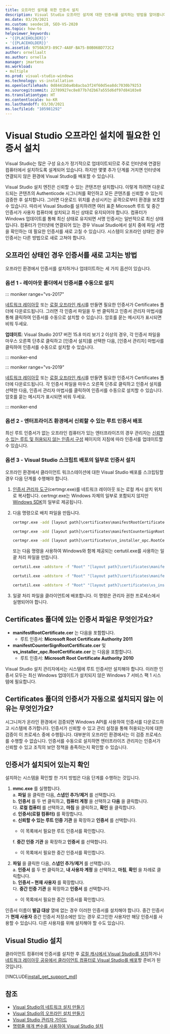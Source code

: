 ```yaml
---
title: 오프라인 설치를 위한 인증서 설치
description: Visual Studio 오프라인 설치에 대한 인증서를 설치하는 방법을 알아봅니다.
ms.date: 03/29/2021
ms.custom: seodec18, SEO-VS-2020
ms.topic: how-to
helpviewer_keywords:
- '{{PLACEHOLDER}}'
- '{{PLACEHOLDER}}'
ms.assetid: 9750A3F3-89C7-4A8F-BA75-B0B06BD772C2
author: ornellaalt
ms.author: ornella
manager: jmartens
ms.workload:
- multiple
ms.prod: visual-studio-windows
ms.technology: vs-installation
ms.openlocfilehash: 0d8441b0a4b8acba3f24f60d5ea8dc7030b79253
ms.sourcegitcommit: 22789927ec8e877b7d2b67a555d6df97d84103e0
ms.translationtype: HT
ms.contentlocale: ko-KR
ms.lasthandoff: 03/30/2021
ms.locfileid: "105981292"
---
```

# <a name="install-certificates-required-for-visual-studio-offline-installation"></a>Visual Studio 오프라인 설치에 필요한 인증서 설치

Visual Studio는 많은 구성 요소가 정기적으로 업데이트되므로 주로 인터넷에 연결된 컴퓨터에서 설치하도록 설계되어 있습니다. 하지만 몇몇 추가 단계를 거치면 인터넷에 연결되지 않은 환경에 Visual Studio를 배포할 수 있습니다.

Visual Studio 설치 엔진은 신뢰할 수 있는 콘텐츠만 설치합니다. 이렇게 하려면 다운로드되는 콘텐츠의 Authenticode 시그니처를 확인하고 모든 콘텐츠를 신뢰할 수 있는지 검증한 후 설치합니다. 그러면 다운로드 위치를 손상시키는 공격으로부터 환경을 보호할 수 있습니다. 따라서 Visual Studio를 설치하려면 여러 표준 Microsoft 루트 및 중간 인증서가 사용자 컴퓨터에 설치되고 최신 상태로 유지되어야 합니다. 컴퓨터가 Windows 업데이트를 통해 최신 상태로 유지되면 서명 인증서는 일반적으로 최신 상태입니다. 컴퓨터가 인터넷에 연결되어 있는 경우 Visual Studio에서 설치 중에 파일 서명을 확인하는 데 필요한 인증서를 새로 고칠 수 있습니다. 시스템이 오프라인 상태인 경우 인증서는 다른 방법으로 새로 고쳐야 합니다.

## <a name="how-to-refresh-certificates-when-offline"></a>오프라인 상태인 경우 인증서를 새로 고치는 방법

오프라인 환경에서 인증서를 설치하거나 업데이트하는 세 가지 옵션이 있습니다.

### <a name="option-1---manually-install-certificates-from-a-layout-folder"></a>옵션 1 - 레이아웃 폴더에서 인증서를 수동으로 설치

::: moniker range="vs-2017"

[네트워크 레이아웃](../install/create-a-network-installation-of-visual-studio.md) 또는 [로컬 오프라인 캐시](../install/create-an-offline-installation-of-visual-studio.md)를 만들면 필요한 인증서가 Certificates 폴더에 다운로드됩니다. 그러면 각 인증서 파일을 두 번 클릭하고 인증서 관리자 마법사를 통해 클릭하여 인증서를 수동으로 설치할 수 있습니다. 암호를 묻는 메시지가 표시되면 비워 두세요.

**업데이트**: Visual Studio 2017 버전 15.8 미리 보기 2 이상의 경우, 각 인증서 파일을 마우스 오른쪽 단추로 클릭하고 [인증서 설치]를 선택한 다음, [인증서 관리자] 마법사를 클릭하여 인증서를 수동으로 설치할 수 있습니다.

::: moniker-end

::: moniker range="vs-2019"

[네트워크 레이아웃](../install/create-a-network-installation-of-visual-studio.md) 또는 [로컬 오프라인 캐시](../install/create-an-offline-installation-of-visual-studio.md)를 만들면 필요한 인증서가 Certificates 폴더에 다운로드됩니다. 각 인증서 파일을 마우스 오른쪽 단추로 클릭하고 인증서 설치를 선택한 다음, 인증서 관리자 마법사를 클릭하여 인증서를 수동으로 설치할 수 있습니다. 암호를 묻는 메시지가 표시되면 비워 두세요.

::: moniker-end

### <a name="option-2---distribute-trusted-root-certificates-in-an-enterprise-environment"></a>옵션 2 - 엔터프라이즈 환경에서 신뢰할 수 있는 루트 인증서 배포

최신 루트 인증서가 없는 오프라인 컴퓨터가 있는 엔터프라이즈의 경우 관리자는 [신뢰할 수 있는 루트 및 허용되지 않는 인증서 구성](/previous-versions/windows/it-pro/windows-server-2012-R2-and-2012/dn265983(v=ws.11)) 페이지의 지침에 따라 인증서를 업데이트할 수 있습니다.

### <a name="option-3---install-certificates-as-part-of-a-scripted-deployment-of-visual-studio"></a>옵션 3 - Visual Studio 스크립트 배포의 일부로 인증서 설치

오프라인 환경에서 클라이언트 워크스테이션에 대한 Visual Studio 배포를 스크립팅할 경우 다음 단계를 수행해야 합니다.

1. [인증서 관리자 도구](/dotnet/framework/tools/certmgr-exe-certificate-manager-tool)(certmgr.exe)를 네트워크 레이아웃 또는 로컬 캐시 설치 위치로 복사합니다. certmgr.exe는 Windows 자체의 일부로 포함되지 않지만 [Windows SDK](https://developer.microsoft.com/windows/downloads/windows-10-sdk)의 일부로 제공됩니다.

2. 다음 명령으로 배치 파일을 만듭니다.

   ```cmd
   certmgr.exe -add [layout path]\certificates\manifestRootCertificate.cer -n "Microsoft Root Certificate Authority 2011" -s -r LocalMachine root

   certmgr.exe -add [layout path]\certificates\manifestCounterSignRootCertificate.cer -n "Microsoft Root Certificate Authority 2010" -s -r LocalMachine root

   certmgr.exe -add [layout path]\certificates\vs_installer_opc.RootCertificate.cer -n "Microsoft Root Certificate Authority 2010" -s -r LocalMachine root
   ```
   
   또는 다음 명령을 사용하여 Windows와 함께 제공되는 certutil.exe를 사용하는 일괄 처리 파일을 만듭니다.
   
      ```cmd
   certutil.exe -addstore -f "Root" "[layout path]\certificates\manifestRootCertificate.cer"

   certutil.exe -addstore -f "Root" "[layout path]\certificates\manifestCounterSignRootCertificate.cer"

   certutil.exe -addstore -f "Root" "[layout path]\certificates\vs_installer_opc.RootCertificate.cer"
   ```

3. 일괄 처리 파일을 클라이언트에 배포합니다. 이 명령은 관리자 권한 프로세스에서 실행되어야 합니다.

## <a name="what-are-the-certificates-files-in-the-certificates-folder"></a>Certificates 폴더에 있는 인증서 파일은 무엇인가요?

* **manifestRootCertificate.cer** 는 다음을 포함합니다.
  * 루트 인증서: **Microsoft Root Certificate Authority 2011**
* **manifestCounterSignRootCertificate.cer** 및 **vs_installer_opc.RootCertificate.cer** 는 다음을 포함합니다.
  * 루트 인증서: **Microsoft Root Certificate Authority 2010**
 
Visual Studio 설치 관리자에서는 시스템에 루트 인증서만 설치해야 합니다. 이러한 인증서 모두는 최신 Windows 업데이트가 설치되지 않은 Windows 7 서비스 팩 1 시스템에 필요합니다.

## <a name="why-are-the-certificates-from-the-certificates-folder-not-installed-automatically"></a>Certificates 폴더의 인증서가 자동으로 설치되지 않는 이유는 무엇인가요?

시그니처가 온라인 환경에서 검증되면 Windows API를 사용하여 인증서를 다운로드하고 시스템에 추가합니다. 인증서가 신뢰할 수 있고 관리 설정을 통해 허용되는지에 대한 검증이 이 프로세스 중에 수행됩니다. 대부분의 오프라인 환경에서는 이 검증 프로세스를 수행할 수 없습니다. 인증서를 수동으로 설치하면 엔터프라이즈 관리자는 인증서가 신뢰할 수 있고 조직의 보안 정책을 충족하는지 확인할 수 있습니다.

## <a name="checking-if-certificates-are-already-installed"></a>인증서가 설치되어 있는지 확인

설치하는 시스템을 확인할 한 가지 방법은 다음 단계를 수행하는 것입니다.

1. **mmc.exe** 를 실행합니다.<br/>
  a. **파일** 을 클릭한 다음, **스냅인 추가/제거** 를 선택합니다.<br/>
  b. **인증서** 를 두 번 클릭하고, **컴퓨터 계정** 을 선택하고 **다음** 을 클릭합니다.<br/>
  다. **로컬 컴퓨터** 를 선택하고, **마침** 을 클릭하고, **확인** 을 클릭합니다.<br/>
  d. **인증서(로컬 컴퓨터)** 를 확장합니다.<br/>
  e. **신뢰할 수 있는 루트 인증 기관** 을 확장하고 **인증서** 를 선택합니다.<br/>
    * 이 목록에서 필요한 루트 인증서를 확인합니다.<br/>

   f. **중간 인증 기관** 을 확장하고 **인증서** 를 선택합니다.<br/>
    * 이 목록에서 필요한 중간 인증서를 확인합니다.<br/>

2. **파일** 을 클릭한 다음, **스냅인 추가/제거** 를 선택합니다.<br/>
  a. **인증서** 를 두 번 클릭하고, **내 사용자 계정** 을 선택하고, **마침**, **확인** 을 차례로 클릭합니다.<br/>
  b. **인증서 – 현재 사용자** 를 확장합니다.<br/>
  다. **중간 인증 기관** 을 확장하고 **인증서** 를 선택합니다.<br/>
    * 이 목록에서 필요한 중간 인증서를 확인합니다.<br/>

인증서 이름이 **발급 대상** 열에 없는 경우 이러한 인증서를 설치해야 합니다.  중간 인증서가 **현재 사용자** 중간 인증서 저장소에만 있는 경우 로그인한 사용자만 해당 인증서를 사용할 수 있습니다. 다른 사용자를 위해 설치해야 할 수도 있습니다.

## <a name="install-visual-studio"></a>Visual Studio 설치

클라이언트 컴퓨터에 인증서를 설치한 후 [로컬 캐시에서 Visual Studio를 설치](../install/create-an-offline-installation-of-visual-studio.md#step-3---install-visual-studio-from-the-local-cache)하거나 [네트워크 레이아웃 공유에서 클라이언트 컴퓨터로 Visual Studio를 배포](create-a-network-installation-of-visual-studio.md#deploy-from-a-network-installation)할 준비가 된 것입니다.

[!INCLUDE[install_get_support_md](includes/install_get_support_md.md)]

## <a name="see-also"></a>참조

* [Visual Studio의 네트워크 설치 만들기](../install/create-a-network-installation-of-visual-studio.md)
* [Visual Studio의 오프라인 설치 만들기](../install/create-an-offline-installation-of-visual-studio.md)
* [Visual Studio 관리자 가이드](visual-studio-administrator-guide.md)
* [명령줄 매개 변수를 사용하여 Visual Studio 설치](use-command-line-parameters-to-install-visual-studio.md)

